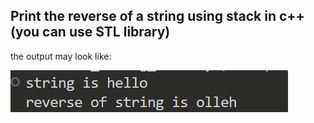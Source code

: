 ## Print the reverse of a string using stack in c++ (you can use STL library)

the output may look like:

![img](./output/reverse_string_stack_sid760_output.png)

